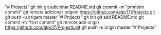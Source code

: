 "# Projects"  git init git adicionar README.md git commit -m "primeiro commit" git remote adicionar  origem https://github.com/alpc17/Projects.git git push -u origem master
"# Projects"  git init git add README.md git commit -m "first commit" git remote add origin https://github.com/alpc17/Projects.git git push -u origin master
"# Projects" 
